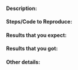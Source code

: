 <!-- Please make sure that you review this: https://github.com/OpenMined/Docs/blob/master/contributing/guidelines.md  -->

#### Description:
<!-- Example 1: encrypted tensor multiplication throws an overflow error
     Example 2: If you need a new feature, explain briefly about the feature
     explain what this feature will do, and also provide the acceptance criteria for this
     you can take a look at https://github.com/OpenMined/PySyft/issues/68, https://github.com/OpenMined/PySyft/issues/283 or 
     https://github.com/OpenMined/PySyft/issues/227 for inspiration.
 -->

#### Steps/Code to Reproduce: 
<!--
Example:
```python
    #your code goes here
```
If the code is too long, feel free to put it in a public gist and link
it in the issue: https://gist.github.com
-->

#### Results that you expect:
<!-- Please describe the expected results(possibly with an example/sample outputs)-->

#### Results that you got: 
<!-- Please paste or specifically explain the actual output or traceback. -->

#### Other details:
<!--
If you think it is necessary, provide us with  the information regarding the 
package versions, system info or any other specifics which might be relevant to this Issue.
-->

<!-- Thanks for your contributions! -->